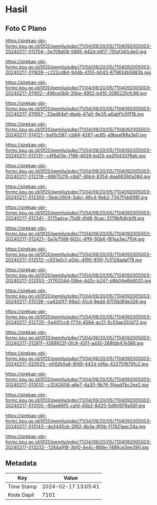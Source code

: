 # Hasil

## Foto C Plano

https://sirekap-obj-formc.kpu.go.id/0f20/pemilu/pdpr/71/04/09/20/05/7104092005003-20240217-011704--2e709d08-5885-442d-b817-75faf341c4e0.jpg

https://sirekap-obj-formc.kpu.go.id/0f20/pemilu/pdpr/71/04/09/20/05/7104092005003-20240217-011826--c222cd84-944b-4155-b043-879834b5883b.jpg

https://sirekap-obj-formc.kpu.go.id/0f20/pemilu/pdpr/71/04/09/20/05/7104092005003-20240217-011912--496ce0b9-35be-4952-b410-208522fcfc96.jpg

https://sirekap-obj-formc.kpu.go.id/0f20/pemilu/pdpr/71/04/09/20/05/7104092005003-20240217-011957--33ad64ef-dbeb-47a0-9e35-a0abf1c91f18.jpg

https://sirekap-obj-formc.kpu.go.id/0f20/pemilu/pdpr/71/04/09/20/05/7104092005003-20240217-014121--baf0c587-cb84-4267-ac65-a9beaf88a3e0.jpg

https://sirekap-obj-formc.kpu.go.id/0f20/pemilu/pdpr/71/04/09/20/05/7104092005003-20240217-012131--c4f8af3b-7196-4029-bd25-ea2f043076eb.jpg

https://sirekap-obj-formc.kpu.go.id/0f20/pemilu/pdpr/71/04/09/20/05/7104092005003-20240217-012219--48870215-c8d7-46b4-8354-daa68390a384.jpg

https://sirekap-obj-formc.kpu.go.id/0f20/pemilu/pdpr/71/04/09/20/05/7104092005003-20240217-012300--5bdc2604-3abc-48c4-9eb2-7347f1dd0f8f.jpg

https://sirekap-obj-formc.kpu.go.id/0f20/pemilu/pdpr/71/04/09/20/05/7104092005003-20240217-012341--3175adca-75d9-4fd8-9cac-3179bfb8cbf8.jpg

https://sirekap-obj-formc.kpu.go.id/0f20/pemilu/pdpr/71/04/09/20/05/7104092005003-20240217-012421--5a7e7598-602c-4ff6-90b6-f81ea3ec7f04.jpg

https://sirekap-obj-formc.kpu.go.id/0f20/pemilu/pdpr/71/04/09/20/05/7104092005003-20240217-012512--c551e0c1-e0dc-4f90-815f-7c5128adaf78.jpg

https://sirekap-obj-formc.kpu.go.id/0f20/pemilu/pdpr/71/04/09/20/05/7104092005003-20240217-012553--2f76204d-09be-4d2c-b247-d8b04e6b8020.jpg

https://sirekap-obj-formc.kpu.go.id/0f20/pemilu/pdpr/71/04/09/20/05/7104092005003-20240217-015138--ca42d1f7-69a2-41cd-9edd-9705b9fde326.jpg

https://sirekap-obj-formc.kpu.go.id/0f20/pemilu/pdpr/71/04/09/20/05/7104092005003-20240217-012725--5e497cc8-f77d-4594-ac21-5c53ae351d72.jpg

https://sirekap-obj-formc.kpu.go.id/0f20/pemilu/pdpr/71/04/09/20/05/7104092005003-20240217-012811--f289922f-0fc8-4311-ad30-268fdb47e586.jpg

https://sirekap-obj-formc.kpu.go.id/0f20/pemilu/pdpr/71/04/09/20/05/7104092005003-20240217-020525--e062b5a8-8f49-442d-bf6e-422751670fc2.jpg

https://sirekap-obj-formc.kpu.go.id/0f20/pemilu/pdpr/71/04/09/20/05/7104092005003-20240217-013013--c3242608-a6e7-4a30-9b76-5faad7bc2ee2.jpg

https://sirekap-obj-formc.kpu.go.id/0f20/pemilu/pdpr/71/04/09/20/05/7104092005003-20240217-013100--90ae66f5-cafd-45b2-8420-5dfb1976a56f.jpg

https://sirekap-obj-formc.kpu.go.id/0f20/pemilu/pdpr/71/04/09/20/05/7104092005003-20240217-013143--de3445cb-2f62-4b3a-8f0b-f17821aec34a.jpg

https://sirekap-obj-formc.kpu.go.id/0f20/pemilu/pdpr/71/04/09/20/05/7104092005003-20240217-013232--1284a918-3bf0-4e4c-888e-7486ce3ee390.jpg


## Metadata

| Key        | Value               |
| ---------- | ------------------- |
| Time Stamp | 2024-02-17 13:05:41 |
| Kode Dapil | 7101                |



